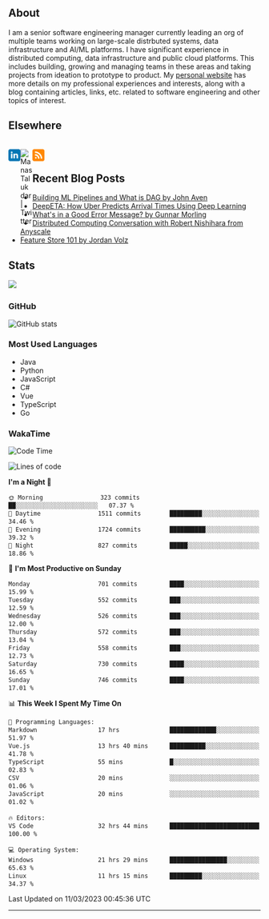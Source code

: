## About

I am a senior software engineering manager currently leading an org of multiple teams working on large-scale distrbuted systems, data infrastructure and AI/ML platforms. I have significant experience in distributed computing, data infrastructure and public cloud platforms. This includes building, growing and managing teams in these areas and taking projects from ideation to prototype to product. My [personal website](https://manastalukdar.github.io/) has more details on my professional experiences and interests, along with a blog containing articles, links, etc. related to software engineering and other topics of interest.

## Elsewhere

</br>

<a href="https://www.linkedin.com/in/manastalukdar" target="_blank">
  <img align="left" alt="Manas Talukdar | Linkedin" width="24px" src="https://raw.githubusercontent.com/edent/SuperTinyIcons/master/images/svg/linkedin.svg" />
</a>
<a href="https://www.twitter.com/manastalukdar" target="_blank">
  <img align="left" alt="Manas Talukdar | Twitter" width="24px" src="https://github.com/TheDudeThatCode/TheDudeThatCode/blob/master/Assets/Twitter.svg" />
</a>
<a href="https://manastalukdar.github.io/" target="_blank">
  <img align="left" alt="Manas Talukdar | Website" width="24px" src="https://github.com/edent/SuperTinyIcons/blob/master/images/svg/rss.svg" />
</a>

</br>

## Recent Blog Posts

<!-- BLOG:START -->
- [Building ML Pipelines and What is DAG by John Aven](https://manastalukdar.github.io/blog/2022/03/21/building-ml-pipelines-dag/)
- [DeepETA: How Uber Predicts Arrival Times Using Deep Learning](https://manastalukdar.github.io/blog/2022/03/21/deepeta-uber-predicts-arrival-times-deep-learning/)
- [What&#39;s in a Good Error Message? by Gunnar Morling](https://manastalukdar.github.io/blog/2022/02/11/good-error-message-gunnar-morling/)
- [Distributed Computing Conversation with Robert Nishihara from Anyscale](https://manastalukdar.github.io/blog/2022/01/24/distributed-computing-conversation-robert-nishihara-anyscale/)
- [Feature Store 101 by Jordan Volz](https://manastalukdar.github.io/blog/2022/01/22/feature-store-101-jordan-volz/)
<!-- BLOG:END -->

## Stats

![](https://komarev.com/ghpvc/?username=manastalukdar)

### GitHub

![GitHub stats](https://github-readme-stats.vercel.app/api?username=manastalukdar&show_icons=true&hide_border=true&hide_rank=true&hide_title=true&icon_color=79ff97&text_color=cecac3&bg_color=4d4b4b)

### Most Used Languages

- Java
- Python
- JavaScript
- C#
- Vue
- TypeScript
- Go

<!--
![Top Langs](https://github-readme-stats.vercel.app/api/top-langs/?username=manastalukdar&layout=compact&hide_border=true&hide_title=true&icon_color=79ff97&text_color=cecac3&bg_color=4d4b4b)
-->

### WakaTime

<!--START_SECTION:waka-->
![Code Time](http://img.shields.io/badge/Code%20Time-3%2C438%20hrs%2014%20mins-blue)

![Lines of code](https://img.shields.io/badge/From%20Hello%20World%20I%27ve%20Written-5.6%20million%20lines%20of%20code-blue)

**I'm a Night 🦉** 

```text
🌞 Morning                323 commits         ██░░░░░░░░░░░░░░░░░░░░░░░   07.37 % 
🌆 Daytime                1511 commits        █████████░░░░░░░░░░░░░░░░   34.46 % 
🌃 Evening                1724 commits        ██████████░░░░░░░░░░░░░░░   39.32 % 
🌙 Night                  827 commits         █████░░░░░░░░░░░░░░░░░░░░   18.86 % 
```
📅 **I'm Most Productive on Sunday** 

```text
Monday                   701 commits         ████░░░░░░░░░░░░░░░░░░░░░   15.99 % 
Tuesday                  552 commits         ███░░░░░░░░░░░░░░░░░░░░░░   12.59 % 
Wednesday                526 commits         ███░░░░░░░░░░░░░░░░░░░░░░   12.00 % 
Thursday                 572 commits         ███░░░░░░░░░░░░░░░░░░░░░░   13.04 % 
Friday                   558 commits         ███░░░░░░░░░░░░░░░░░░░░░░   12.73 % 
Saturday                 730 commits         ████░░░░░░░░░░░░░░░░░░░░░   16.65 % 
Sunday                   746 commits         ████░░░░░░░░░░░░░░░░░░░░░   17.01 % 
```


📊 **This Week I Spent My Time On** 

```text
💬 Programming Languages: 
Markdown                 17 hrs              █████████████░░░░░░░░░░░░   51.97 % 
Vue.js                   13 hrs 40 mins      ██████████░░░░░░░░░░░░░░░   41.78 % 
TypeScript               55 mins             █░░░░░░░░░░░░░░░░░░░░░░░░   02.83 % 
CSV                      20 mins             ░░░░░░░░░░░░░░░░░░░░░░░░░   01.06 % 
JavaScript               20 mins             ░░░░░░░░░░░░░░░░░░░░░░░░░   01.02 % 

🔥 Editors: 
VS Code                  32 hrs 44 mins      █████████████████████████   100.00 % 

💻 Operating System: 
Windows                  21 hrs 29 mins      ████████████████░░░░░░░░░   65.63 % 
Linux                    11 hrs 15 mins      █████████░░░░░░░░░░░░░░░░   34.37 % 
```


 Last Updated on 11/03/2023 00:45:36 UTC
<!--END_SECTION:waka-->

---

<!--

**manastalukdar/manastalukdar** is a ✨ _special_ ✨ repository because its `README.md` (this file) appears on your GitHub profile.

Here are some ideas to get you started:

- 🔭 I’m currently working on ...
- 🌱 I’m currently learning ...
- 👯 I’m looking to collaborate on ...
- 🤔 I’m looking for help with ...
- 💬 Ask me about ...
- 📫 How to reach me: ...
- 😄 Pronouns: ...
- ⚡ Fun fact: ...
-->
